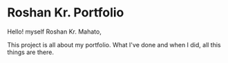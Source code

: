 # Roshan Kr. Portfolio

Hello! myself Roshan Kr. Mahato,

This project is all about my portfolio. What I've done and when I did, all this things are there.
